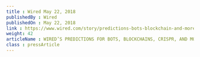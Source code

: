 ```yaml
---
title : Wired May 22, 2018
publishedBy : Wired
publishedOn : May 22, 2018
link : https://www.wired.com/story/predictions-bots-blockchain-and-more/
weight: 42
articleName : WIRED’S PREDICTIONS FOR BOTS, BLOCKCHAINS, CRISPR, AND MORE
class : pressArticle
---
```

